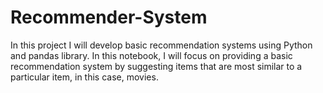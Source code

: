 # Recommender-System
In this project I will develop basic recommendation systems using Python and pandas library.
In this notebook, I will focus on providing a basic recommendation system by suggesting items that are most similar to a particular item, in this case, movies.
